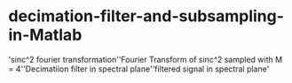 # decimation-filter-and-subsampling-in-Matlab
'sinc^2  fourier transformation''Fourier Transform of sinc^2 sampled with M = 4''Decimatiion filter in spectral plane''filtered signal in spectral plane'
